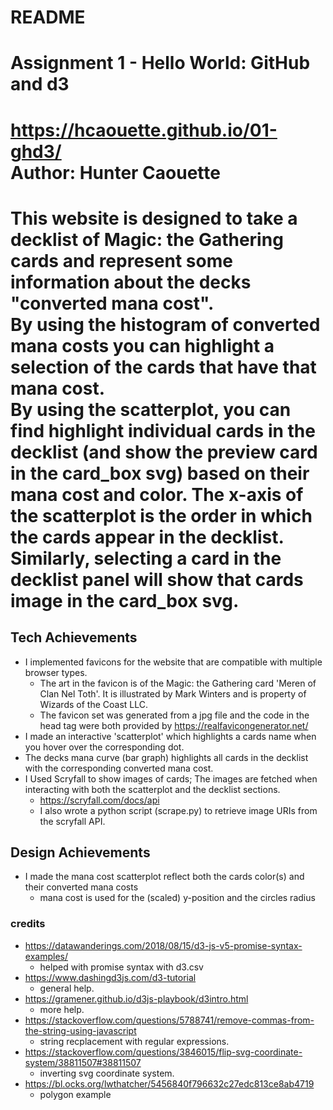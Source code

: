# README
Assignment 1 - Hello World: GitHub and d3  
===
https://hcaouette.github.io/01-ghd3/  
Author: Hunter Caouette
===
This website is designed to take a decklist of Magic: the Gathering cards and represent some information about the decks "converted mana cost".  
By using the histogram of converted mana costs you can highlight a selection of the cards that have that mana cost.  
By using the scatterplot, you can find highlight individual cards in the decklist (and show the preview card in the card_box svg) based on their mana cost and color. The x-axis of the scatterplot is the order in which the cards appear in the decklist.  
Similarly, selecting a card in the decklist panel will show that cards image in the card_box svg.  
===
## Tech Achievements
- I implemented favicons for the website that are compatible with multiple browser types.
    - The art in the favicon is of the Magic: the Gathering card 'Meren of Clan Nel Toth'. It is illustrated by Mark Winters and is property of Wizards of the Coast LLC.
    - The favicon set was generated from a jpg file and the code in the head tag were both provided by https://realfavicongenerator.net/
- I made an interactive 'scatterplot' which highlights a cards name when you hover over the corresponding dot.
- The decks mana curve (bar graph) highlights all cards in the decklist with the corresponding converted mana cost.
- I Used Scryfall to show images of cards; The images are fetched when interacting with both the  scatterplot and the decklist sections.
    - https://scryfall.com/docs/api
    - I also wrote a python script (scrape.py) to retrieve image URIs from the scryfall API.

## Design Achievements
- I made the mana cost scatterplot reflect both the cards color(s) and their converted mana costs
    - mana cost is used for the (scaled) y-position and the circles radius

### credits
- https://datawanderings.com/2018/08/15/d3-js-v5-promise-syntax-examples/
    - helped with promise syntax with d3.csv
- https://www.dashingd3js.com/d3-tutorial
    - general help.
- https://gramener.github.io/d3js-playbook/d3intro.html
    - more help.
- https://stackoverflow.com/questions/5788741/remove-commas-from-the-string-using-javascript
    - string recplacement with regular expressions.
- https://stackoverflow.com/questions/3846015/flip-svg-coordinate-system/38811507#38811507
    - inverting svg coordinate system.
- https://bl.ocks.org/lwthatcher/5456840f796632c27edc813ce8ab4719
    - polygon example